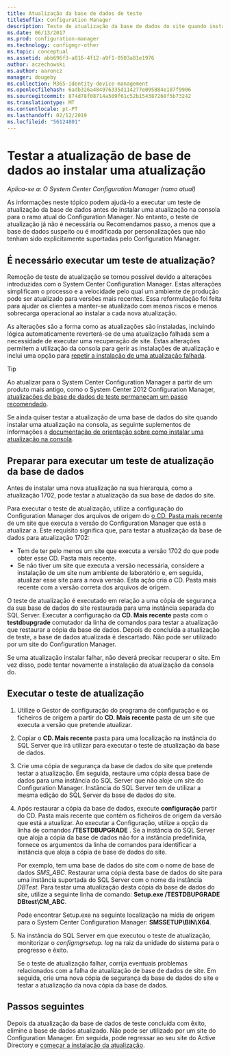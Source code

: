 ```yaml
---
title: Atualização da base de dados de teste
titleSuffix: Configuration Manager
description: Teste de atualização da base de dados do site quando instalar atualizações para o Configuration Manager.
ms.date: 06/13/2017
ms.prod: configuration-manager
ms.technology: configmgr-other
ms.topic: conceptual
ms.assetid: abb696f3-a816-4f12-a9f1-0503a81e1976
author: aczechowski
ms.author: aaroncz
manager: dougeby
ms.collection: M365-identity-device-management
ms.openlocfilehash: 6adb326a484976335d114277e095884e107f9906
ms.sourcegitcommit: 874d78f08714a509f61c52b154387268f5b73242
ms.translationtype: MT
ms.contentlocale: pt-PT
ms.lasthandoff: 02/12/2019
ms.locfileid: "56124801"
---
```

# <a name="test-the-database-upgrade-when-installing-an-update"></a>Testar a atualização de base de dados ao instalar uma atualização

*Aplica-se a: O System Center Configuration Manager (ramo atual)*

As informações neste tópico podem ajudá-lo a executar um teste de atualização da base de dados antes de instalar uma atualização na consola para o ramo atual do Configuration Manager. No entanto, o teste de atualização já não é necessária ou Recomendamos passo, a menos que a base de dados suspeito ou é modificada por personalizações que não tenham sido explicitamente suportadas pelo Configuration Manager.

## <a name="do-i-need-to-run-a-test-upgrade"></a>É necessário executar um teste de atualização?
Remoção de teste de atualização se tornou possível devido a alterações introduzidas com o System Center Configuration Manager. Estas alterações simplificam o processo e a velocidade pelo qual um ambiente de produção pode ser atualizado para versões mais recentes. Essa reformulação foi feita para ajudar os clientes a manter-se atualizado com menos riscos e menos sobrecarga operacional ao instalar a cada nova atualização.

As alterações são a forma como as atualizações são instaladas, incluindo lógica automaticamente reverterá-se de uma atualização falhada sem a necessidade de executar uma recuperação de site. Estas alterações permitem a utilização da consola para gerir as instalações de atualização e inclui uma opção para [repetir a instalação de uma atualização falhada](/sccm/core/servers/manage/install-in-console-updates#bkmk_retry).

> [!TIP]
> Ao atualizar para o System Center Configuration Manager a partir de um produto mais antigo, como o System Center 2012 Configuration Manager, [atualizações de base de dados de teste permaneçam um passo recomendado](/sccm/core/servers/deploy/install/upgrade-to-configuration-manager#a-namebkmktesta-test-the-site-database-upgrade).

Se ainda quiser testar a atualização de uma base de dados do site quando instalar uma atualização na consola, as seguinte suplementos de informações a [documentação de orientação sobre como instalar uma atualização na consola](/sccm/core/servers/manage/install-in-console-updates#a-namebkmkinstalla-install-in-console-updates).

## <a name="prepare-to-run-a-test-database-upgrade"></a>Preparar para executar um teste de atualização da base de dados  
Antes de instalar uma nova atualização na sua hierarquia, como a atualização 1702, pode testar a atualização da sua base de dados do site.

Para executar o teste de atualização, utilize a configuração do Configuration Manager dos arquivos de origem do [o CD. Pasta mais recente](/sccm/core/servers/manage/the-cd.latest-folder) de um site que executa a versão do Configuration Manager que está a atualizar a. Este requisito significa que, para testar a atualização da base de dados para atualização 1702:
-   Tem de ter pelo menos um site que executa a versão 1702 do que pode obter esse CD. Pasta mais recente.
-   Se não tiver um site que executa a versão necessária, considere a instalação de um site num ambiente de laboratório e, em seguida, atualizar esse site para a nova versão. Esta ação cria o CD. Pasta mais recente com a versão correta dos arquivos de origem.

O teste de atualização é executado em relação a uma cópia de segurança da sua base de dados do site restaurada para uma instância separada do SQL Server.  Executar a configuração da **CD. Mais recente** pasta com o **testdbupgrade** comutador da linha de comandos para testar a atualização que restaurar a cópia da base de dados. Depois de concluída a atualização de teste, a base de dados atualizada é descartado. Não pode ser utilizado por um site do Configuration Manager.

Se uma atualização instalar falhar, não deverá precisar recuperar o site. Em vez disso, pode tentar novamente a instalação da atualização da consola do.

##  <a name="run-the-test-upgrade"></a>Executar o teste de atualização    
1. Utilize o Gestor de configuração do programa de configuração e os ficheiros de origem a partir do **CD. Mais recente** pasta de um site que executa a versão que pretende atualizar.  

2. Copiar o **CD. Mais recente** pasta para uma localização na instância do SQL Server que irá utilizar para executar o teste de atualização da base de dados.

3. Crie uma cópia de segurança da base de dados do site que pretende testar a atualização. Em seguida, restaure uma cópia dessa base de dados para uma instância do SQL Server que não aloje um site do Configuration Manager. Instância do SQL Server tem de utilizar a mesma edição do SQL Server da base de dados do site.  

4. Após restaurar a cópia da base de dados, execute **configuração** partir do CD. Pasta mais recente que contém os ficheiros de origem da versão que está a atualizar. Ao executar a Configuração, utilize a opção da linha de comandos **/TESTDBUPGRADE** . Se a instância do SQL Server que aloja a cópia da base de dados não for a instância predefinida, fornece os argumentos da linha de comandos para identificar a instância que aloja a cópia de base de dados do site.   

   Por exemplo, tem uma base de dados do site com o nome de base de dados *SMS_ABC*. Restaurar uma cópia desta base de dados do site para uma instância suportada do SQL Server com o nome da instância *DBTest*. Para testar uma atualização desta cópia da base de dados do site, utilize a seguinte linha de comando: **Setup.exe /TESTDBUPGRADE DBtest\CM_ABC**.  

   Pode encontrar Setup.exe na seguinte localização na mídia de origem para o System Center Configuration Manager: **SMSSETUP\BIN\X64**.  

5. Na instância do SQL Server em que executou o teste de atualização, monitorizar o *configmgrsetup. log* na raiz da unidade do sistema para o progresso e êxito.  

    Se o teste de atualização falhar, corrija eventuais problemas relacionados com a falha de atualização de base de dados de site. Em seguida, crie uma nova cópia de segurança da base de dados do site e testar a atualização da nova cópia da base de dados.  



## <a name="next-steps"></a>Passos seguintes
Depois da atualização da base de dados de teste concluída com êxito, elimine a base de dados atualizado. Não pode ser utilizado por um site do Configuration Manager. Em seguida, pode regressar ao seu site do Active Directory e [começar a instalação da atualização](/sccm/core/servers/manage/install-in-console-updates).
